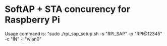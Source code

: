 # SoftAP + STA concurency for Raspberry Pi

Usage command is: "sudo ./rpi_sap_setup.sh -s "RPI_SAP" -p "RPI@12345" -c "IN" -i "wlan0"
